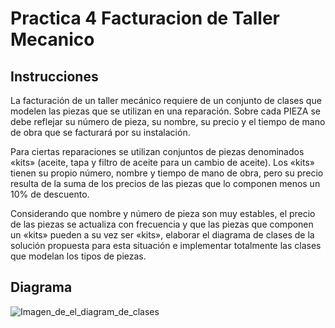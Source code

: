 # Practica 4 Facturacion de Taller Mecanico

## Instrucciones

La facturación de un taller mecánico requiere de un conjunto de clases que modelen las piezas que se utilizan en una reparación. Sobre cada PIEZA se debe reflejar su número de pieza, su nombre, su precio y el tiempo de mano de obra que se facturará por su instalación. 

Para ciertas reparaciones se utilizan conjuntos de piezas denominados «kits» (aceite, tapa y filtro de aceite para un cambio de aceite). Los «kits» tienen su propio número, nombre y tiempo de mano de obra, pero su precio resulta de la suma de los precios de las piezas que lo componen menos un 10% de descuento.

Considerando que nombre y número de pieza son muy estables, el precio de las piezas se actualiza con frecuencia y que las piezas que componen un «kits» pueden a su vez ser «kits», elaborar el diagrama de clases de la solución propuesta para esta situación e implementar totalmente las clases que modelan los tipos de piezas.


## Diagrama
![Imagen_de_el_diagram_de_clases](https://i.postimg.cc/Wzz3d4TG/Imagen1.png)
